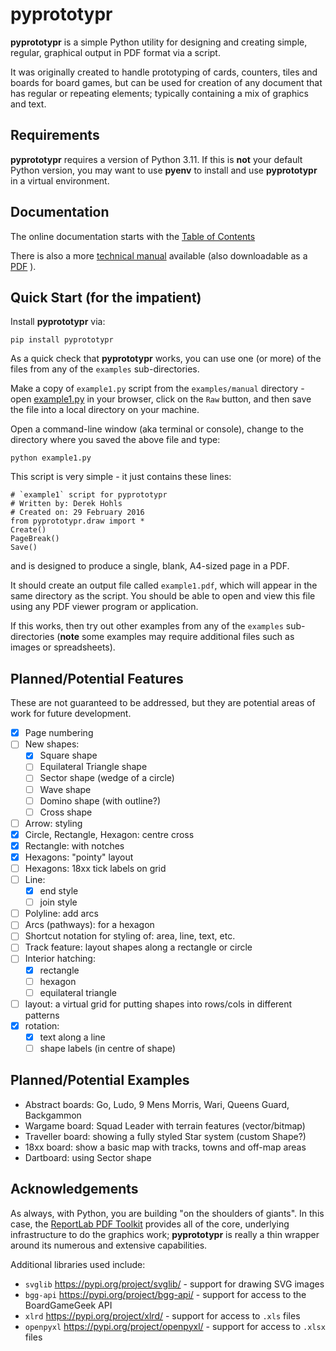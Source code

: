 # pyprototypr

**pyprototypr** is a simple Python utility for designing and creating simple,
regular, graphical output in PDF format via a script.

It was originally created to handle prototyping of cards, counters, tiles and
boards for board games, but can be used for creation of any document that has
regular or repeating elements; typically containing a mix of graphics and text.

## Requirements

**pyprototypr** requires a version of Python 3.11.  If this is **not** your default
Python version, you may want to use **pyenv** to install and use **pyprototypr**
in a virtual environment.

## Documentation

The online documentation starts with the
[Table of Contents](https://github.com/gamesbook/pyprototypr/blob/master/docs/index.md)

There is also a more
[technical manual](https://github.com/gamesbook/pyprototypr/blob/master/docs/manual_technical.rst)
available (also downloadable as a
[PDF](https://github.com/gamesbook/pyprototypr/blob/master/docs/manual_technical.pdf) ).

## Quick Start (for the impatient)

Install **pyprototypr** via:
```
pip install pyprototypr
```
As a quick check that **pyprototypr**  works, you can use one (or more) of the files
from any of the `examples` sub-directories.

Make a copy of `example1.py` script from the `examples/manual` directory - open
[example1.py](https://github.com/gamesbook/pyprototypr/blob/master/examples/manual/example1.py)
in your browser, click on the `Raw` button, and then save the file into a
local directory on your machine.

Open a command-line window (aka terminal or console), change to the directory
where you saved the above file and type:
```
python example1.py
```
This script is very simple - it just contains these lines:
```
# `example1` script for pyprototypr
# Written by: Derek Hohls
# Created on: 29 February 2016
from pyprototypr.draw import *
Create()
PageBreak()
Save()
```
and is designed to produce a single, blank, A4-sized page in a PDF.

It should create an output file called `example1.pdf`, which will appear in the
same directory as the script. You should be able to open and view this file using
any PDF viewer program or application.

If this works, then try out other examples from any of the `examples`
sub-directories (**note** some examples may require additional files such as
images or spreadsheets).

## Planned/Potential Features

These are not guaranteed to be addressed, but they are potential areas of
work for future development.

* [x] Page numbering
* [ ] New shapes:
    * [x] Square shape
    * [ ] Equilateral Triangle shape
    * [ ] Sector shape (wedge of a circle)
    * [ ] Wave shape
    * [ ] Domino shape (with outline?)
    * [ ] Cross shape
* [ ] Arrow: styling
* [x] Circle, Rectangle, Hexagon: centre cross
* [x] Rectangle: with notches
* [x] Hexagons: "pointy" layout
* [ ] Hexagons: 18xx tick labels on grid
* [ ] Line:
    * [x] end style
    * [ ] join style
* [ ] Polyline: add arcs
* [ ] Arcs (pathways): for a hexagon
* [ ] Shortcut notation for styling of: area, line, text, etc.
* [ ] Track feature: layout shapes along a rectangle or circle
* [ ] Interior hatching:
    * [x] rectangle
    * [ ] hexagon
    * [ ] equilateral triangle
* [ ] layout: a virtual grid for putting shapes into rows/cols in different patterns
* [x] rotation:
    * [x] text along a line
    * [ ] shape labels (in centre of shape)

## Planned/Potential Examples

* Abstract boards: Go, Ludo, 9 Mens Morris, Wari, Queens Guard, Backgammon
* Wargame board: Squad Leader with terrain features (vector/bitmap)
* Traveller board: showing a fully styled Star system (custom Shape?)
* 18xx board: show a basic map with tracks, towns and off-map areas
* Dartboard: using Sector shape

## Acknowledgements

As always, with Python, you are building "on the shoulders of giants". In this case, the
[ReportLab PDF Toolkit](https://https://docs.reportlab.com/reportlab/userguide/ch1_intro/)
provides all of the core, underlying infrastructure to do the graphics work;
**pyprototypr** is really a thin wrapper around its numerous and extensive capabilities.

Additional libraries used include:

* `svglib` https://pypi.org/project/svglib/ - support for drawing SVG images
* `bgg-api` https://pypi.org/project/bgg-api/ - support for access to the BoardGameGeek API
* `xlrd` https://pypi.org/project/xlrd/ - support for access to `.xls` files
* `openpyxl` https://pypi.org/project/openpyxl/ - support for access to `.xlsx` files
